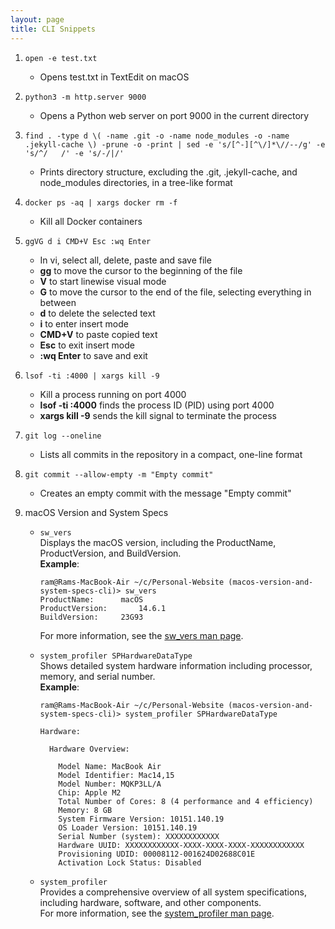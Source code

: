 ```yaml
---
layout: page
title: CLI Snippets
---
```


1. `open -e test.txt`
    - Opens test.txt in TextEdit on macOS

2. `python3 -m http.server 9000`
    - Opens a Python web server on port 9000 in the current directory

3. `find . -type d \( -name .git -o -name node_modules -o -name .jekyll-cache \) -prune -o -print | sed -e 's/[^-][^\/]*\//--/g' -e 's/^/   /' -e 's/-/|/'`
    - Prints directory structure, excluding the .git, .jekyll-cache, and node_modules directories, in a tree-like format

4. `docker ps -aq | xargs docker rm -f`
    - Kill all Docker containers

5. `ggVG d i CMD+V Esc :wq Enter`
    - In vi, select all, delete, paste and save file
    - **gg** to move the cursor to the beginning of the file
    - **V** to start linewise visual mode
    - **G** to move the cursor to the end of the file, selecting everything in between
    - **d** to delete the selected text
    - **i** to enter insert mode
    - **CMD+V** to paste copied text
    - **Esc** to exit insert mode
    - **:wq Enter** to save and exit

6. `lsof -ti :4000 | xargs kill -9`
    - Kill a process running on port 4000
    - **lsof -ti :4000** finds the process ID (PID) using port 4000
    - **xargs kill -9** sends the kill signal to terminate the process

7. `git log --oneline`
    - Lists all commits in the repository in a compact, one-line format

8. `git commit --allow-empty -m "Empty commit"`
    - Creates an empty commit with the message "Empty commit"

9. macOS Version and System Specs  
    - `sw_vers`  
      Displays the macOS version, including the ProductName, ProductVersion, and BuildVersion.  
      **Example**:  
      ```
      ram@Rams-MacBook-Air ~/c/Personal-Website (macos-version-and-system-specs-cli)> sw_vers
      ProductName:		macOS
      ProductVersion:		14.6.1
      BuildVersion:		23G93
      ```  
      For more information, see the [sw_vers man page](https://keith.github.io/xcode-man-pages/sw_vers.1.html).

    - `system_profiler SPHardwareDataType`  
      Shows detailed system hardware information including processor, memory, and serial number.  
      **Example**:  
      ```
      ram@Rams-MacBook-Air ~/c/Personal-Website (macos-version-and-system-specs-cli)> system_profiler SPHardwareDataType

      Hardware:

        Hardware Overview:

          Model Name: MacBook Air
          Model Identifier: Mac14,15
          Model Number: MQKP3LL/A
          Chip: Apple M2
          Total Number of Cores: 8 (4 performance and 4 efficiency)
          Memory: 8 GB
          System Firmware Version: 10151.140.19
          OS Loader Version: 10151.140.19
          Serial Number (system): XXXXXXXXXXXX
          Hardware UUID: XXXXXXXXXXXX-XXXX-XXXX-XXXX-XXXXXXXXXXXX
          Provisioning UDID: 00008112-001624D02688C01E
          Activation Lock Status: Disabled
      ```

    - `system_profiler`  
      Provides a comprehensive overview of all system specifications, including hardware, software, and other components.  
      For more information, see the [system_profiler man page](https://keith.github.io/xcode-man-pages/system_profiler.8.html).

